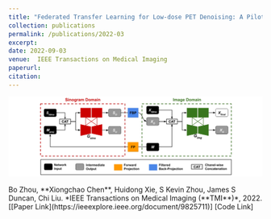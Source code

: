 ```yaml
---
title: "Federated Transfer Learning for Low-dose PET Denoising: A Pilot Study with Simulated Heterogeneous Data"
collection: publications
permalink: /publications/2022-03
excerpt: 
date: 2022-09-03
venue:  IEEE Transactions on Medical Imaging
paperurl:  
citation: 
---
```

<p align="center">
  <img width="700" src="../figures/2022-TMI-Zhou.png">
</p>
Bo Zhou, **Xiongchao Chen**, Huidong Xie, S Kevin Zhou, James S Duncan, Chi Liu. *IEEE Transactions on Medical Imaging (**TMI**)*, 2022.  
[[Paper Link](https://ieeexplore.ieee.org/document/9825711)] [Code Link]


